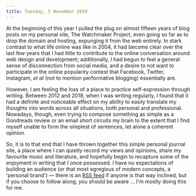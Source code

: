 ```yaml
---
title: Tuesday, 5 November 2019
---
```

At the beginning of this year I pulled the plug on almost fifteen years of blog posts on my personal site, The Watchmaker Project, even going so far as to drop the domain and hosting, expunging it from the web entirely. In stark contrast to what life online was like in 2004, it had become clear over the last few years that I had little to contribute to the online conversation around web design and development; additionally, I had begun to feel a general sense of disconnection from social media, and a desire to not want to participate in the online popularity contest that Facebook, Twitter, Instagram, _et al_ (not to mention performative blogging) essentially are.

However, I am feeling the loss of a place to practice self-expression through writing. Between 2012 and 2018, when I was writing regularly, I found that it had a definite and noticeable effect on my ability to easily translate my thoughts into words across all situations, both personal and professional. Nowadays, though, even trying to compose something as simple as a Goodreads review or an email short circuits my brain to the extent that I find myself unable to form the simplest of sentences, let alone a coherent opinion.

So, it is to that end that I have thrown together this simple personal journal site, a place where I can quietly record my views and opinions, share my favourite music and literature, and hopefully begin to recapture some of the enjoyment in writing that I once possessed. I have no expectations of building an audience (or that most egregious of modern concepts, a 'personal brand') &mdash; there is an [RSS feed](/feed.xml) if anyone is that way inclined, but if you choose to follow along, you should be aware &hellip; I'm mostly doing this for me.